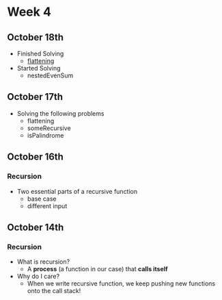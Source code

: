 # Week 4

## October 18th

* Finished Solving
  * [flattening](../../algorithms/recursion/flattening.md)
* Started Solving
  * nestedEvenSum

## October 17th

* Solving the following problems
  * flattening
  * someRecursive
  * isPalindrome

## October 16th

### Recursion

* Two essential parts of a recursive function
  * base case
  * different input



## October 14th

### Recursion

* What is recursion?
  * A **process** \(a function in our case\) that **calls itself**
* Why do I care?
  * When we write recursive function, we keep pushing new functions onto the call stack!



